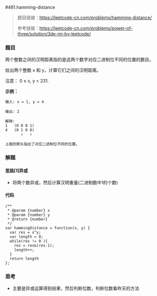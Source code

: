 #461.hamming-distance

> 题目链接：https://leetcode-cn.com/problems/hamming-distance/
>
> 参考链接：https://leetcode-cn.com/problems/power-of-three/solution/3de-mi-by-leetcode/

### 题目

两个整数之间的汉明距离指的是这两个数字对应二进制位不同的位置的数目。

给出两个整数 x 和 y，计算它们之间的汉明距离。

注意：
0 ≤ x, y < 231.

**示例：**

```
输入: x = 1, y = 4

输出: 2

解释:
1   (0 0 0 1)
4   (0 1 0 0)
       ↑   ↑

上面的箭头指出了对应二进制位不同的位置。
```



### 解题

#### 思路[1]异或

* 将两个数异或，然后计算汉明重量(二进制数中1的个数)

#### 代码

```
/**
 * @param {number} x
 * @param {number} y
 * @return {number}
 */
var hammingDistance = function(x, y) {
  var res = x^y;
  var length = 0;
  while(res != 0 ){
    res = res&(res-1);
    length++;
  }
  return length
};
```

###

### 思考

* 主要是异或运算得到结果，然后判断位数，判断位数看昨天的方法